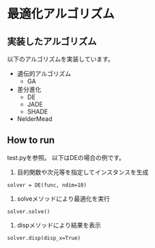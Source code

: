 # 最適化アルゴリズム
## 実装したアルゴリズム
以下のアルゴリズムを実装しています。
- 遺伝的アルゴリズム
  - GA
- 差分進化
  - DE
  - JADE
  - SHADE
- NelderMead

## How to run
test.pyを参照。
以下はDEの場合の例です。
1. 目的関数や次元等を指定してインスタンスを生成
```
solver = DE(func, ndim=10)
```
1. solveメソッドにより最適化を実行
```
solver.solve()
```
1. dispメソッドにより結果を表示
```
solver.disp(disp_x=True)
```
